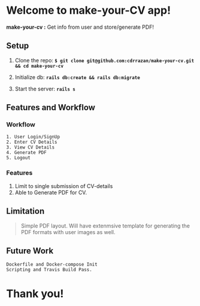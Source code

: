 # Welcome to make-your-CV app!

**make-your-cv :** Get info from user and store/generate PDF!

## Setup
1. Clone the repo:
  **``$ git clone git@github.com:cdrrazan/make-your-cv.git && cd make-your-cv``**
2. Initialize db:
  **`` rails db:create && rails db:migrate  ``**

3.  Start the server:
   **``rails s``**

## Features and Workflow

  ### Workflow
  ~~~
  1. User Login/SignUp
  2. Enter CV Details
  3. View CV Details
  4. Generate PDF
  5. Logout
  ~~~


  ### Features
  1. Limit to single submission of CV-details
  2. Able to Generate PDF  for CV.

## Limitation

> Simple PDF layout. Will have extenmsive template for generating the PDF formats with user images as well.

## Future Work

``Dockerfile and Docker-compose Init`` <br>
``Scripting and Travis Build Pass.``

# Thank you!
